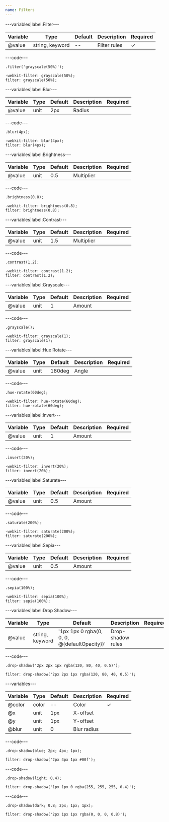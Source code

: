 ```yaml
---
name: Filters
---
```


---variables|label:Filter---

| Variable | Type            | Default | Description  | Required |
| -------- | --------------- | ------- | ------------ | -------- |
| @value   | string, keyword | --      | Filter rules | &#10003; |

---code---

```less
.filter('grayscale(50%)');
```

```less
-webkit-filter: grayscale(50%);
filter: grayscale(50%);
```

---variables|label:Blur---

| Variable | Type | Default | Description | Required |
| -------- | ---- | ------- | ----------- | -------- |
| @value   | unit | 2px     | Radius      |          |

---code---

```less
.blur(4px);
```

```less
-webkit-filter: blur(4px);
filter: blur(4px);
```

---variables|label:Brightness---

| Variable | Type | Default | Description | Required |
| -------- | ---- | ------- | ----------- | -------- |
| @value   | unit | 0.5     | Multiplier  |          |

---code---

```less
.brightness(0.8);
```

```less
-webkit-filter: brightness(0.8);
filter: brightness(0.8);
```

---variables|label:Contrast---

| Variable | Type | Default | Description | Required |
| -------- | ---- | ------- | ----------- | -------- |
| @value   | unit | 1.5     | Multiplier  |          |

---code---

```less
.contrast(1.2);
```

```less
-webkit-filter: contrast(1.2);
filter: contrast(1.2);
```

---variables|label:Grayscale---

| Variable | Type | Default | Description | Required |
| -------- | ---- | ------- | ----------- | -------- |
| @value   | unit | 1       | Amount      |          |

---code---

```less
.grayscale();
```

```less
-webkit-filter: grayscale(1);
filter: grayscale(1);
```

---variables|label:Hue Rotate---

| Variable | Type | Default | Description | Required |
| -------- | ---- | ------- | ----------- | -------- |
| @value   | unit | 180deg  | Angle       |          |

---code---

```less
.hue-rotate(60deg);
```

```less
-webkit-filter: hue-rotate(60deg);
filter: hue-rotate(60deg);
```

---variables|label:Invert---

| Variable | Type | Default | Description | Required |
| -------- | ---- | ------- | ----------- | -------- |
| @value   | unit | 1       | Amount      |          |

---code---

```less
.invert(20%);
```

```less
-webkit-filter: invert(20%);
filter: invert(20%);
```

---variables|label:Saturate---

| Variable | Type | Default | Description | Required |
| -------- | ---- | ------- | ----------- | -------- |
| @value   | unit | 0.5     | Amount      |          |

---code---

```less
.saturate(200%);
```

```less
-webkit-filter: saturate(200%);
filter: saturate(200%);
```

---variables|label:Sepia---

| Variable | Type | Default | Description | Required |
| -------- | ---- | ------- | ----------- | -------- |
| @value   | unit | 0.5     | Amount      |          |

---code---

```less
.sepia(100%);
```

```less
-webkit-filter: sepia(100%);
filter: sepia(100%);
```

---variables|label:Drop Shadow---

| Variable | Type            | Default                                      | Description       | Required |
| -------- | --------------- | -------------------------------------------- | ----------------- | -------- |
| @value   | string, keyword | '1px 1px 0 rgba(0, 0, 0, @{defaultOpacity})' | Drop-shadow rules |          |

---code---

```less
.drop-shadow('2px 2px 1px rgba(120, 80, 40, 0.5)');
```

```less
filter: drop-shadow('2px 2px 1px rgba(120, 80, 40, 0.5)');
```

---variables---

| Variable | Type  | Default | Description | Required |
| -------- | ----- | ------- | ----------- | -------- |
| @color   | color | --      | Color       | &#10003;        |
| @x       | unit  | 1px     | X-offset    |          |
| @y       | unit  | 1px     | Y-offset    |          |
| @blur    | unit  | 0       | Blur radius |          |

---code---

```less
.drop-shadow(blue; 2px; 4px; 1px);
```

```less
filter: drop-shadow('2px 4px 1px #00f');
```

---code---

```less
.drop-shadow(light; 0.4);
```

```less
filter: drop-shadow('1px 1px 0 rgba(255, 255, 255, 0.4)');
```

---code---

```less
.drop-shadow(dark; 0.8; 2px; 1px; 1px);
```

```less
filter: drop-shadow('2px 1px 1px rgba(0, 0, 0, 0.8)');
```